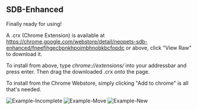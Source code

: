 SDB-Enhanced
-----

Finally ready for using!

A .crx (Chrome Extension) is available at https://chrome.google.com/webstore/detail/neopets-sdb-enhanced/fneefihgecbpnkhpoimbhnobkbcfopdc or above, click "View Raw" to download it.

To install from above, type *chrome://extensions/* into your addressbar and press enter. Then drag the downloaded .crx onto the page.

To install from the Chrome Webstore, simply clicking "Add to chrome" is all that's needed.

![Example-Incomplete](https://raw.github.com/coreha/neopets/master/sdb-enhanced/example-incomplete.png)
![Example-Move](https://raw.github.com/coreha/neopets/master/sdb-enhanced/example-move.png)
![Example-New](https://raw.github.com/coreha/neopets/master/sdb-enhanced/example-new.png)

